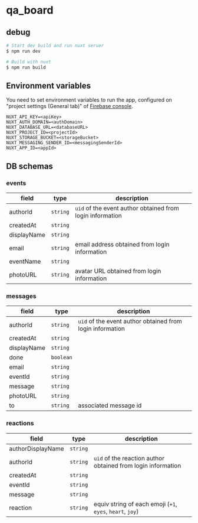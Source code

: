 # qa_board

## debug

```sh
# Start dev build and run nuxt server
$ npm run dev

# Build with nuxt
$ npm run build
```

## Environment variables

You need to set environment variables to run the app, configured on "project settings (General tab)" of [Firebase console](https://console.firebase.google.com/).

```env
NUXT_API_KEY=<apiKey>
NUXT_AUTH_DOMAIN=<authDomain>
NUXT_DATABASE_URL=<databaseURL>
NUXT_PROJECT_ID=<projectId>
NUXT_STORAGE_BUCKET=<storageBucket>
NUXT_MESSAGING_SENDER_ID=<messagingSenderId>
NUXT_APP_ID=<appId>
```

## DB schemas

### events

| field | type | description |
|---|---|---|
| authorId | `string` | `uid` of the event author obtained from login information |
| createdAt | `string` | |
| displayName | `string` | |
| email | `string` | email address obtained from login information |
| eventName | `string` | |
| photoURL | `string` | avatar URL obtained from login information |

### messages

| field | type | description |
|---|---|---|
| authorId | `string` | `uid` of the event author obtained from login information |
| createdAt | `string` | |
| displayName | `string` | |
| done | `boolean` | |
| email | `string` | |
| eventId | `string` | |
| message | `string` | |
| photoURL | `string` | |
| to | `string` | associated message id |

### reactions

| field | type | description |
|---|---|---|
| authorDisplayName |`string` | |
| authorId | `string` | `uid` of the reaction author obtained from login information |
| createdAt | `string` | |
| eventId | `string` | |
| message | `string` | |
| reaction | `string` | equiv string of each emoji (`+1`, `eyes`, `heart`, `joy`) |

